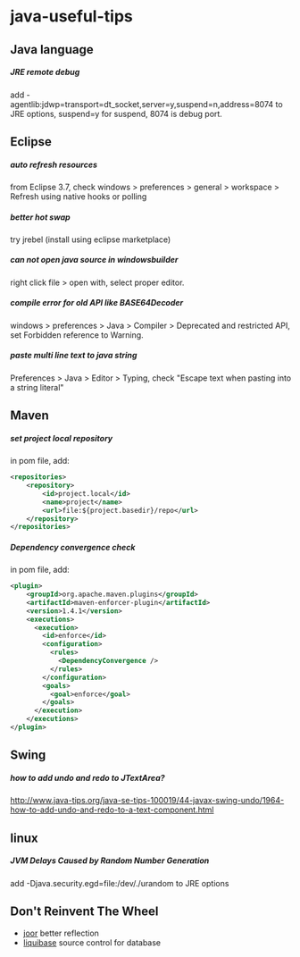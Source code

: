 # java-useful-tips

## Java language
##### JRE remote debug
add -agentlib:jdwp=transport=dt_socket,server=y,suspend=n,address=8074 to JRE options, suspend=y for suspend, 8074 is debug port.



## Eclipse
##### auto refresh resources
from Eclipse 3.7, check windows > preferences > general > workspace > Refresh using native hooks or polling

##### better hot swap
try jrebel (install using eclipse marketplace)

##### can not open java source in windowsbuilder
right click file > open with, select proper editor.

##### compile error for old API like BASE64Decoder 
windows > preferences > Java > Compiler > Deprecated and restricted API, set Forbidden reference to  Warning.

##### paste multi line text to java string
Preferences > Java > Editor > Typing, check "Escape text when pasting into a string literal"

## Maven

##### set project local repository
in pom file, add:
```xml
<repositories>
 	<repository>
        <id>project.local</id>
        <name>project</name>
        <url>file:${project.basedir}/repo</url>
    </repository>
</repositories>
```
##### Dependency convergence check
in pom file, add: 
```xml
<plugin>
    <groupId>org.apache.maven.plugins</groupId>
    <artifactId>maven-enforcer-plugin</artifactId>
    <version>1.4.1</version>
    <executions>
      <execution>
        <id>enforce</id>
        <configuration>
          <rules>
            <DependencyConvergence />
          </rules>
        </configuration>
        <goals>
          <goal>enforce</goal>
        </goals>
      </execution>
    </executions>
</plugin>
```

## Swing

##### how to add undo and redo to JTextArea?
http://www.java-tips.org/java-se-tips-100019/44-javax-swing-undo/1964-how-to-add-undo-and-redo-to-a-text-component.html


## linux
##### JVM Delays Caused by Random Number Generation
add -Djava.security.egd=file:/dev/./urandom to JRE options

## Don't Reinvent The Wheel
* [joor](https://github.com/jOOQ/jOOR) better reflection
* [liquibase](http://www.liquibase.org/) source control for database



























